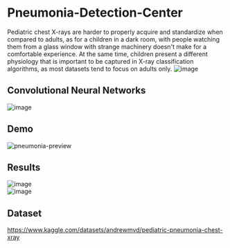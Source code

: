 
# Pneumonia-Detection-Center

Pediatric chest X-rays are harder to properly acquire and standardize when compared to adults, as for a children in a dark room, with people watching them from a glass window with strange machinery doesn't make for a comfortable experience.
At the same time, children present a different physiology that is important to be captured in X-ray classification algorithms, as most datasets tend to focus on adults only.
![image](https://user-images.githubusercontent.com/62332164/174437136-5f638314-0e7c-41f3-a1f7-48e9695e8f93.png)

## Convolutional Neural Networks
![image](https://user-images.githubusercontent.com/62332164/174437045-8df755e5-10a4-4d36-b2f0-cb031b7d74e8.png)
## Demo

![pneumonia-preview](https://user-images.githubusercontent.com/62332164/174438665-dc24a48b-7e6b-4bcc-b175-e6fb4144473a.gif)


## Results


![image](https://user-images.githubusercontent.com/62332164/174438442-7803866e-d76c-4c5e-bd5c-ac94bc30a547.png)  
![image](https://user-images.githubusercontent.com/62332164/174438457-11bd7cfc-930e-4d87-bf1f-970052af8648.png)  

## Dataset
https://www.kaggle.com/datasets/andrewmvd/pediatric-pneumonia-chest-xray